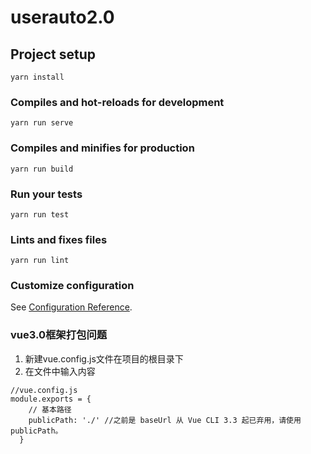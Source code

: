 # userauto2.0

## Project setup
```
yarn install
```

### Compiles and hot-reloads for development
```
yarn run serve
```

### Compiles and minifies for production
```
yarn run build
```

### Run your tests
```
yarn run test
```

### Lints and fixes files
```
yarn run lint
```

### Customize configuration
See [Configuration Reference](https://cli.vuejs.org/config/).

### vue3.0框架打包问题
1.  新建vue.config.js文件在项目的根目录下
2.  在文件中输入内容
```
//vue.config.js
module.exports = {
    // 基本路径
    publicPath: './' //之前是 baseUrl 从 Vue CLI 3.3 起已弃用，请使用publicPath。
  }

```